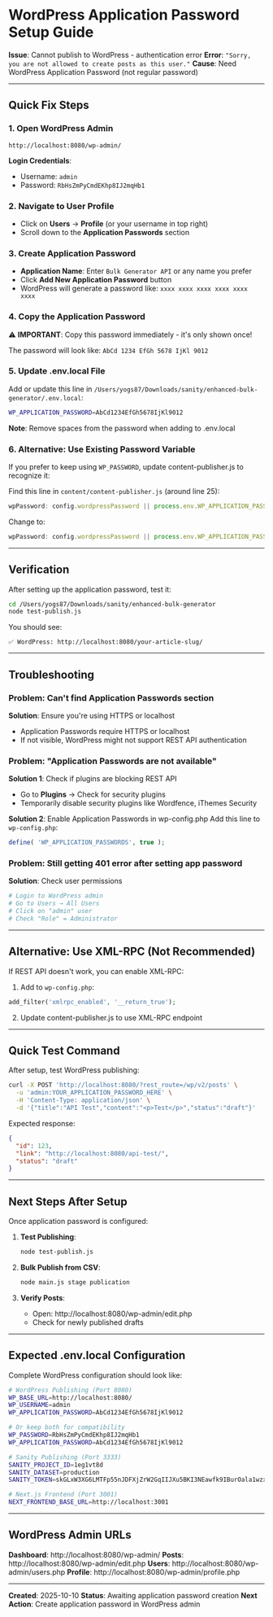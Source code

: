 # WordPress Application Password Setup Guide

**Issue**: Cannot publish to WordPress - authentication error
**Error**: `"Sorry, you are not allowed to create posts as this user."`
**Cause**: Need WordPress Application Password (not regular password)

---

## Quick Fix Steps

### 1. Open WordPress Admin
```
http://localhost:8080/wp-admin/
```

**Login Credentials**:
- Username: `admin`
- Password: `RbHsZmPyCmdEKhp8IJ2mqHb1`

### 2. Navigate to User Profile
- Click on **Users** → **Profile** (or your username in top right)
- Scroll down to the **Application Passwords** section

### 3. Create Application Password
- **Application Name**: Enter `Bulk Generator API` or any name you prefer
- Click **Add New Application Password** button
- WordPress will generate a password like: `xxxx xxxx xxxx xxxx xxxx xxxx`

### 4. Copy the Application Password
⚠️ **IMPORTANT**: Copy this password immediately - it's only shown once!

The password will look like: `AbCd 1234 EfGh 5678 IjKl 9012`

### 5. Update .env.local File

Add or update this line in `/Users/yogs87/Downloads/sanity/enhanced-bulk-generator/.env.local`:

```bash
WP_APPLICATION_PASSWORD=AbCd1234EfGh5678IjKl9012
```

**Note**: Remove spaces from the password when adding to .env.local

### 6. Alternative: Use Existing Password Variable

If you prefer to keep using `WP_PASSWORD`, update content-publisher.js to recognize it:

Find this line in `content/content-publisher.js` (around line 25):
```javascript
wpPassword: config.wordpressPassword || process.env.WP_APPLICATION_PASSWORD
```

Change to:
```javascript
wpPassword: config.wordpressPassword || process.env.WP_APPLICATION_PASSWORD || process.env.WP_PASSWORD
```

---

## Verification

After setting up the application password, test it:

```bash
cd /Users/yogs87/Downloads/sanity/enhanced-bulk-generator
node test-publish.js
```

You should see:
```
✅ WordPress: http://localhost:8080/your-article-slug/
```

---

## Troubleshooting

### Problem: Can't find Application Passwords section

**Solution**: Ensure you're using HTTPS or localhost
- Application Passwords require HTTPS or localhost
- If not visible, WordPress might not support REST API authentication

### Problem: "Application Passwords are not available"

**Solution 1**: Check if plugins are blocking REST API
- Go to **Plugins** → Check for security plugins
- Temporarily disable security plugins like Wordfence, iThemes Security

**Solution 2**: Enable Application Passwords in wp-config.php
Add this line to `wp-config.php`:
```php
define( 'WP_APPLICATION_PASSWORDS', true );
```

### Problem: Still getting 401 error after setting app password

**Solution**: Check user permissions
```bash
# Login to WordPress admin
# Go to Users → All Users
# Click on "admin" user
# Check "Role" = Administrator
```

---

## Alternative: Use XML-RPC (Not Recommended)

If REST API doesn't work, you can enable XML-RPC:

1. Add to `wp-config.php`:
```php
add_filter('xmlrpc_enabled', '__return_true');
```

2. Update content-publisher.js to use XML-RPC endpoint

---

## Quick Test Command

After setup, test WordPress publishing:

```bash
curl -X POST 'http://localhost:8080/?rest_route=/wp/v2/posts' \
  -u 'admin:YOUR_APPLICATION_PASSWORD_HERE' \
  -H 'Content-Type: application/json' \
  -d '{"title":"API Test","content":"<p>Test</p>","status":"draft"}'
```

Expected response:
```json
{
  "id": 123,
  "link": "http://localhost:8080/api-test/",
  "status": "draft"
}
```

---

## Next Steps After Setup

Once application password is configured:

1. **Test Publishing**:
   ```bash
   node test-publish.js
   ```

2. **Bulk Publish from CSV**:
   ```bash
   node main.js stage publication
   ```

3. **Verify Posts**:
   - Open: http://localhost:8080/wp-admin/edit.php
   - Check for newly published drafts

---

## Expected .env.local Configuration

Complete WordPress configuration should look like:

```bash
# WordPress Publishing (Port 8080)
WP_BASE_URL=http://localhost:8080/
WP_USERNAME=admin
WP_APPLICATION_PASSWORD=AbCd1234EfGh5678IjKl9012

# Or keep both for compatibility
WP_PASSWORD=RbHsZmPyCmdEKhp8IJ2mqHb1
WP_APPLICATION_PASSWORD=AbCd1234EfGh5678IjKl9012

# Sanity Publishing (Port 3333)
SANITY_PROJECT_ID=1eg1vt8d
SANITY_DATASET=production
SANITY_TOKEN=skGLxW3XG6LMTFp55nJDFXjZrW2GqIIJXu5BKI3NEawfk9IBurOala1wzxwBrmRQgoVccUd5QhSPHg6yuR3BXZQuvXFY2Ed5sbjeQxwW3JPP6XNyehDm1BD6AQpN26ZaXHnLVqtUnGILiceNANWuW5n4065kcYlCaQPsiss5HcCeNVCSP1OJ

# Next.js Frontend (Port 3001)
NEXT_FRONTEND_BASE_URL=http://localhost:3001
```

---

## WordPress Admin URLs

**Dashboard**: http://localhost:8080/wp-admin/
**Posts**: http://localhost:8080/wp-admin/edit.php
**Users**: http://localhost:8080/wp-admin/users.php
**Profile**: http://localhost:8080/wp-admin/profile.php

---

**Created**: 2025-10-10
**Status**: Awaiting application password creation
**Next Action**: Create application password in WordPress admin

